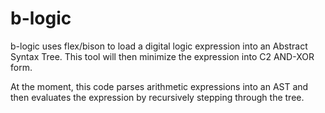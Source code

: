 # b-logic
b-logic uses flex/bison to load a digital logic expression into an Abstract Syntax Tree. This tool will then minimize the expression into C2 AND-XOR form.

At the moment, this code parses arithmetic expressions into an AST and then evaluates the expression by recursively stepping through the tree.
